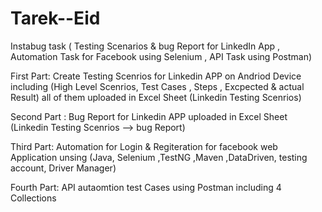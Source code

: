 # Tarek--Eid
Instabug task ( Testing Scenarios & bug Report for LinkedIn App , Automation Task for Facebook using Selenium , API Task using Postman) 

First Part: Create Testing Scenrios for Linkedin APP on Andriod Device including (High Level Scenrios, Test Cases , Steps , Excpected & actual Result) all of them uploaded in Excel Sheet (Linkedin Testing Scenrios)

Second Part : Bug Report for Linkedin APP uploaded in Excel Sheet (Linkedin Testing Scenrios --> bug Report)

Third Part: Automation for Login & Regiteration for facebook web Application unsing (Java, Selenium ,TestNG ,Maven ,DataDriven, testing account, Driver Manager)

Fourth Part: API autaomtion test Cases using Postman including 4 Collections
